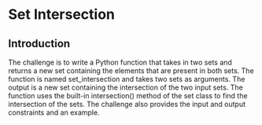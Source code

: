 # Set Intersection

## Introduction

The challenge is to write a Python function that takes in two sets and returns a new set containing the elements that are present in both sets. The function is named set_intersection and takes two sets as arguments. The output is a new set containing the intersection of the two input sets. The function uses the built-in intersection() method of the set class to find the intersection of the sets. The challenge also provides the input and output constraints and an example.
